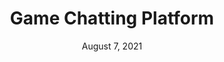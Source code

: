 ---
title: Game Chatting Platform
description: Voice and text game chatting platform for any need. This is also my first Dribble shot. 
img: chatting-platform.png
url: https://dribbble.com/shots/16197719-Game-Chatting-Platform-Server-View
date: August 7, 2021
tags: figma dribbble
---